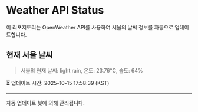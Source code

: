 
# Weather API Status

이 리포지토리는 OpenWeather API를 사용하여 서울의 날씨 정보를 자동으로 업데이트합니다.

## 현재 서울 날씨
> 서울의 현재 날씨: light rain, 온도: 23.76°C, 습도: 64%

⏳ 업데이트 시간: 2025-10-15 17:58:39 (KST)

---
자동 업데이트 봇에 의해 관리됩니다.
